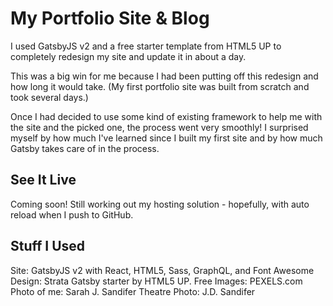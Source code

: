 # My Portfolio Site & Blog
I used GatsbyJS v2 and a free starter template from HTML5 UP to completely redesign my site and update it in about a day.

This was a big win for me because I had been putting off this redesign and how long it would take. (My first portfolio site was built from scratch and took several days.)

Once I had decided to use some kind of existing framework to help me with the site and the picked one, the process went very smoothly! I surprised myself by how much I've learned since I built my first site and by how much Gatsby takes care of in the process.

## See It Live

Coming soon! Still working out my hosting solution - hopefully, with auto reload when I push to GitHub.

## Stuff I Used

Site: GatsbyJS v2 with React, HTML5, Sass, GraphQL, and Font Awesome
Design: Strata Gatsby starter by HTML5 UP.
Free Images: PEXELS.com
Photo of me: Sarah J. Sandifer
Theatre Photo: J.D. Sandifer
